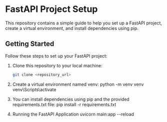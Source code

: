 # FastAPI Project Setup

This repository contains a simple guide to help you set up a FastAPI project, create a virtual environment, and install dependencies using pip.

## Getting Started

Follow these steps to set up your FastAPI project:

1. Clone this repository to your local machine:

   ```bash
   git clone <repository_url>
2. Create a virtual environment named venv:
  python -m venv venv
  venv\Scripts\activate

3. You can install dependencies using pip and the provided requirements.txt file:
  pip install -r requirements.txt

4. Running the FastAPI Application
  uvicorn main:app --reload
